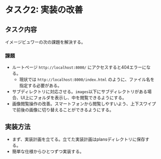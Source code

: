 # タスク2: 実装の改善

## タスク内容

イメージビュワーの次の課題を解決する。

### 課題

- ルートページ `http://localhost:8000/` にアクセスすると404エラーになる。
    - 現状では `http://localhost:8000/index.html` のように、ファイル名を指定する必要がある。
- サブディレクトリに対応させる。`images`以下にサブディレクトリがある場合、UI上にフォルダを表示し、中を閲覧できるようにする。
- 画像閲覧操作の改善。スマートフォンから閲覧しやすいよう、上下スワイプで前後の画像に切り替えることができるようにする。

## 実装方法

- まず、実装計画を立てる。立てた実装計画はplansディレクトリに保存する。
- 簡単な仕様からひとつずつ実装する。
